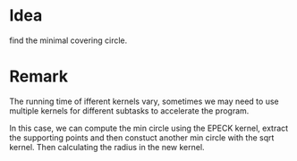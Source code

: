 # Idea

find the minimal covering circle.

# Remark
The running time of ifferent kernels vary, sometimes we may need to use multiple kernels for different subtasks to accelerate the program.

In this case, we can compute the min circle using the EPECK kernel, extract the supporting points and then constuct another min circle with the sqrt kernel. Then calculating the radius in the new kernel.